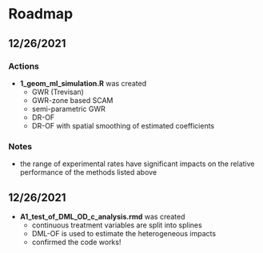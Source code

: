 # Roadmap

## 12/26/2021

### Actions
+ **1_geom_ml_simulation.R** was created
  + GWR (Trevisan)
  + GWR-zone based SCAM 
  + semi-parametric GWR
  + DR-OF 
  + DR-OF with spatial smoothing of estimated coefficients

### Notes
+ the range of experimental rates have significant impacts on the relative performance of the methods listed above 
  
## 12/26/2021
+ **A1_test_of_DML_OD_c_analysis.rmd** was created
  + continuous treatment variables are split into splines 
  + DML-OF is used to estimate the heterogeneous impacts 
  + confirmed the code works!

  